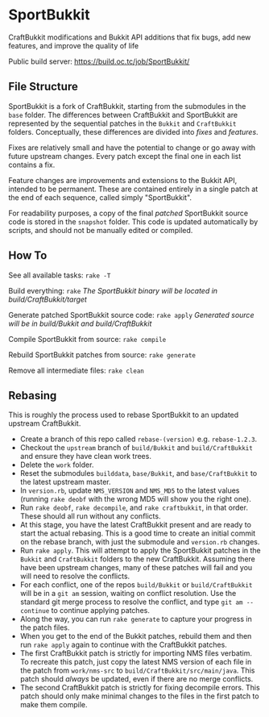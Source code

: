 SportBukkit
===========

CraftBukkit modifications and Bukkit API additions that fix bugs, add new features, and improve the quality of life

Public build server: https://build.oc.tc/job/SportBukkit/

File Structure
--------------

SportBukkit is a fork of CraftBukkit, starting from the submodules in the `base` folder.
The differences between CraftBukkit and SportBukkit are represented by the sequential patches in the `Bukkit` and `CraftBukkit` folders.
Conceptually, these differences are divided into *fixes* and *features*.

Fixes are relatively small and have the potential to change or go away with future upstream changes.
Every patch except the final one in each list contains a fix.

Feature changes are improvements and extensions to the Bukkit API, intended to be permanent.
These are contained entirely in a single patch at the end of each sequence, called simply "SportBukkit".

For readability purposes, a copy of the final *patched* SportBukkit source code is stored in the `snapshot` folder.
This code is updated automatically by scripts, and should not be manually edited or compiled.


How To
------

See all available tasks: `rake -T`

Build everything: `rake`
*The SportBukkit binary will be located in build/CraftBukkit/target*

Generate patched SportBukkit source code: `rake apply`
*Generated source will be in build/Bukkit and build/CraftBukkit*

Compile SportBukkit from source: `rake compile`

Rebuild SportBukkit patches from source: `rake generate`

Remove all intermediate files: `rake clean`


Rebasing
--------

This is roughly the process used to rebase SportBukkit to an updated upstream CraftBukkit.

* Create a branch of this repo called `rebase-(version)` e.g. `rebase-1.2.3`.
* Checkout the `upstream` branch of `build/Bukkit` and `build/CraftBukkit` and ensure they have clean work trees.
* Delete the `work` folder.
* Reset the submodules `builddata`, `base/Bukkit`, and `base/CraftBukkit` to the latest upstream master.
* In `version.rb`, update `NMS_VERSION` and `NMS_MD5` to the latest values (running `rake deobf` with the wrong MD5 will show you the right one).
* Run `rake deobf`, `rake decompile`, and `rake craftbukkit`, in that order. These should all run without any conflicts.
* At this stage, you have the latest CraftBukkit present and are ready to start the actual rebasing.
  This is a good time to create an initial commit on the rebase branch, with just the submodule and `version.rb` changes.
* Run `rake apply`. This will attempt to apply the SportBukkit patches in the `Bukkit` and `CraftBukkit` folders to the new CraftBukkit.
  Assuming there have been upstream changes, many of these patches will fail and you will need to resolve the conflicts.
* For each conflict, one of the repos `build/Bukkit` or `build/CraftBukkit` will be in a `git am` session, waiting on conflict resolution.
  Use the standard git merge process to resolve the conflict, and type `git am --continue` to continue applying patches.
* Along the way, you can run `rake generate` to capture your progress in the patch files.
* When you get to the end of the Bukkit patches, rebuild them and then run `rake apply` again to continue with the CraftBukkit patches.
* The first CraftBukkit patch is strictly for importing NMS files verbatim. To recreate this patch, just copy the latest NMS version of each file
  in the patch from `work/nms-src` to `build/CraftBukkit/src/main/java`. This patch should *always* be updated, even if there are no merge conflicts.
* The second CraftBukkit patch is strictly for fixing decompile errors. This patch should only make minimal changes to the files in the first patch to make them compile.
